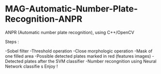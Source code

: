 # MAG-Automatic-Number-Plate-Recognition-ANPR

ANPR (Automatic number plate recognition), using C++/OpenCV 

Steps :

-Sobel filter
-Threshold operation
-Close morphologic operation
-Mask of one filled area
-Possible detected plates marked in red (features images)
-Detected plates after the SVM classifier
-Number recongnition using Neural Network classifie
s 
Enjoy !
